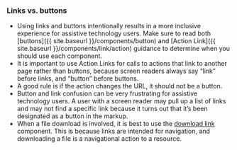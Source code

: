 ### Links vs. buttons

- Using links and buttons intentionally results in a more inclusive experience for assistive technology users. Make sure to read both [buttons]({{ site.baseurl }}/components/button) and [Action Link]({{ site.baseurl }}/components/link/action) guidance to determine when you should use each component.
- It is important to use Action Links for calls to actions that link to another page rather than buttons, because screen readers always say “link” before links, and “button” before buttons. 
- A good rule is if the action changes the URL, it should not be a button.
- Button and link confusion can be very frustrating for assistive technology users. A user with a screen reader may pull up a list of links and may not find a specific link because it turns out that it’s been designated as a button in the markup.
- When a file download is involved, it is best to use the [download link](https://design.va.gov/components/link/#download) component. This is because links are intended for navigation, and downloading a file is a navigational action to a resource.
